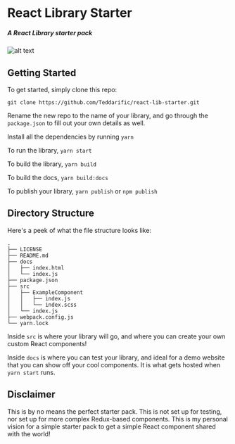 # React Library Starter

##### A React Library starter pack

![alt text](https://img.shields.io/github/license/teddarific/react-lib-starter.svg "MIT License")

## Getting Started

To get started, simply clone this repo:

```
git clone https://github.com/Teddarific/react-lib-starter.git
```

Rename the new repo to the name of your library, and go through the ````package.json```` to fill out your own details as well. 

Install all the dependencies by running
```yarn```

To run the library, ```yarn start```

To build the library, ```yarn build```

To build the docs, ```yarn build:docs```

To publish your library, ```yarn publish``` or ```npm publish```

## Directory Structure

Here's a peek of what the file structure looks like:

```
.
├── LICENSE
├── README.md
├── docs
│   ├── index.html
│   └── index.js
├── package.json
├── src
│   ├── ExampleComponent
│   │   ├── index.js
│   │   └── index.scss
│   └── index.js
├── webpack.config.js
└── yarn.lock
```

Inside ```src``` is where your library will go, and where you can create your own custom React components!

Inside ```docs``` is where you can test your library, and ideal for a demo website that you can show off your cool components. It is what gets hosted when ```yarn start``` runs.

## Disclaimer

This is by no means the perfect starter pack. This is not set up for testing, nor set up for more complex Redux-based components. This is my personal vision for a simple starter pack to get a simple React component shared with the world!
